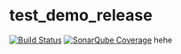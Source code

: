 # test_demo_release
 
[![Build Status](https://travis-ci.org/aimer12/test_demo_release.svg?branch=master)](https://travis-ci.org/aimer12/test_demo_release)
[![SonarQube Coverage](https://img.shields.io/sonar/https/sonarqube.com/com.example:demo/coverage.svg)](https://sonarqube.com/component_measures/domain/Coverage?id=com.example%3Ademo)
hehe
